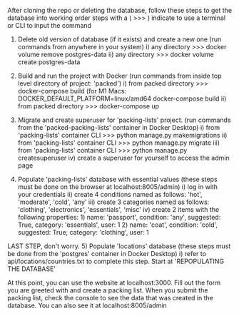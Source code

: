 After cloning the repo or deleting the database, follow these steps to get the database into working order
steps with a ( >>> ) indicate to use a terminal or CLI to input the command

1) Delete old version of database (if it exists) and create a new one (run commands from anywhere in your system)
    i) any directory >>> docker volume remove postgres-data
    ii) any directory >>> docker volume create postgres-data

2) Build and run the project with Docker (run commands from inside top level directory of project: 'packed')
    i) from packed directory >>> docker-compose build (for M1 Macs: DOCKER_DEFAULT_PLATFORM=linux/amd64 docker-compose build
    ii) from packed directory >>> docker-compose up

3) Migrate and create superuser for 'packing-lists' project. (run commands from the 'packed-packing-lists' container in Docker Desktop)
    i) from 'packing-lists' container CLI >>> python manage.py makemigrations
    ii) from 'packing-lists' container CLI >>> python manage.py migrate
    iii) from 'packing-lists' container CLI >>> python manage.py createsuperuser
    iv) create a superuser for yourself to access the admin page

4) Populate 'packing-lists' database with essential values (these steps must be done on the browser at localhost:8005/admin)
    i) log in with your credentials
    ii) create 4 conditions named as follows: 'hot', 'moderate', 'cold', 'any'
    iii) create 3 categories named as follows: 'clothing', 'electronics', 'essentials', 'misc'
    iv) create 2 items with the following properties: 
        1) name: 'passport', condition: 'any', suggested: True, category: 'essentials', user: 1
        2) name: 'coat', condition: 'cold', suggested: True, category: 'clothing', user: 1

LAST STEP, don't worry.
5) Populate 'locations' database (these steps must be done from the 'postgres' container in Docker Desktop)
    i) refer to api/locations/countries.txt to complete this step. Start at 'REPOPULATING THE DATABASE'

At this point, you can use the website at localhost:3000. Fill out the form you are greeted with and create a packing list.
When you submit the packing list, check the console to see the data that was created in the database. You can also see it at localhost:8005/admin 